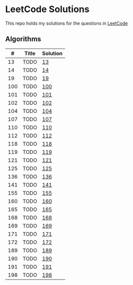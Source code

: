 # LeetCode Solutions

This repo holds my solutions for the questions in [LeetCode](http://leetcode.com/)

## Algorithms


| # | Title | Solution |
|---|-------|----------|
|13|TODO|[13](ext13/Solution.java)|
|14|TODO|[14](ext14/Solution.java)|
|19|TODO|[19](ext19/Solution.java)|
|100|TODO|[100](ext100/Solution.java)|
|101|TODO|[101](ext101/Solution.java)|
|102|TODO|[102](ext102/Solution.java)|
|104|TODO|[104](ext104/Solution.java)|
|107|TODO|[107](ext107/Solution.java)|
|110|TODO|[110](ext110/Solution.java)|
|112|TODO|[112](ext112/Solution.java)|
|118|TODO|[118](ext118/Solution.java)|
|119|TODO|[119](ext119/Solution.java)|
|121|TODO|[121](ext121/Solution.java)|
|125|TODO|[125](ext125/Solution.java)|
|136|TODO|[136](ext136/Solution.java)|
|141|TODO|[141](ext141/Solution.java)|
|155|TODO|[155](ext155/MinStack.java)|
|160|TODO|[160](ext160/Solution.java)|
|165|TODO|[165](ext165/Solution.java)|
|168|TODO|[168](ext168/Solution.java)|
|169|TODO|[169](ext169/Solution.java)|
|171|TODO|[171](ext171/Solution.java)|
|172|TODO|[172](ext172/Solution.java)|
|189|TODO|[189](ext189/Solution.java)|
|190|TODO|[190](ext190/Solution.java)|
|191|TODO|[191](ext191/Solution.java)|
|198|TODO|[198](ext198/Solution.java)|
